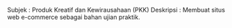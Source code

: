 Subjek : Produk Kreatif dan Kewirausahaan (PKK)
Deskripsi : Membuat situs web e-commerce sebagai bahan ujian praktik.
